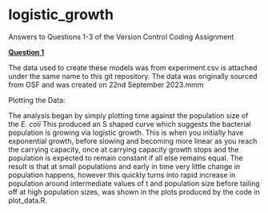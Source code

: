 # logistic_growth

Answers to Questions 1-3 of the Version Control Coding Assignment

<ins>**Question 1**<ins>

The data used to create these models was from experiment.csv is attached under the same name to this git repository. The data was originally sourced from OSF and was created on 22nd September 2023.mmm

Plotting the Data: 

The analysis began by simply plotting time against the population size of the *E. coli* This produced an S shaped curve which suggests the bacterial population is growing via logistic growth. This is when you initially have exponential growth, before slowing and becoming more linear as you reach the carrying capacity, once at carrying capacity growth stops and the population is expected to remain constant if all else remains equal. The result is that at small populations and early in time very little change in population happens, however this quickly turns into rapid increase in population around intermediate values of t and population size before tailing off at high population sizes, was shown in the plots produced by the code in plot_data.R. 




